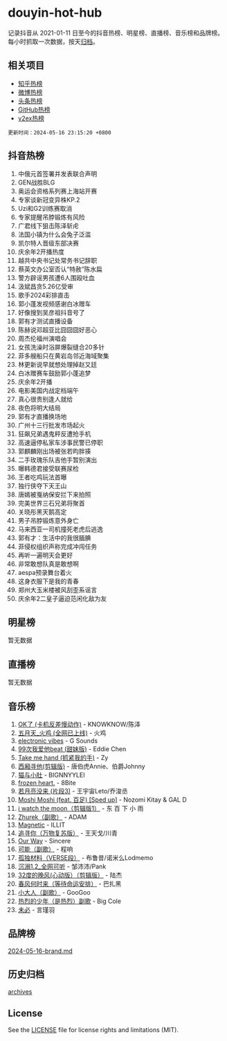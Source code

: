 # douyin-hot-hub

记录抖音从 2021-01-11 日至今的抖音热榜、明星榜、直播榜、音乐榜和品牌榜。每小时抓取一次数据，按天[归档](archives)。

## 相关项目

- [知乎热榜](https://github.com/lonnyzhang423/zhihu-hot-hub)
- [微博热榜](https://github.com/lonnyzhang423/weibo-hot-hub)
- [头条热榜](https://github.com/lonnyzhang423/toutiao-hot-hub)
- [GitHub热榜](https://github.com/lonnyzhang423/github-hot-hub)
- [v2ex热榜](https://github.com/lonnyzhang423/v2ex-hot-hub)


`更新时间：2024-05-16 23:15:20 +0800`

## 抖音热榜

1. 中俄元首签署并发表联合声明
1. GEN战胜BLG
1. 奥运会资格系列赛上海站开赛
1. 专家谈新冠变异株KP.2
1. Uzi和G2训练赛取消
1. 专家提醒吊脖锻炼有风险
1. 广君线下狙击陈泽斩虍
1. 法国小镇为什么会兔子泛滥
1. 凯尔特人晋级东部决赛
1. 庆余年2开播热度
1. 越共中央书记处常务书记辞职
1. 蔡英文办公室否认“特赦”陈水扁
1. 警方辟谣男孩遭6人围殴吐血
1. 汲斌昌贪5.26亿受审
1. 歌手2024彩排直击
1. 郭小蓬发视频感谢白冰赠车
1. 好像搜到吴彦祖抖音号了
1. 郭有才测试直播设备
1. 陈赫说邓超亚比囧囧囧好恶心
1. 周杰伦福州演唱会
1. 女孩洗澡时浴屏爆裂缝合20多针
1. 菲多艘船只在黄岩岛邻近海域聚集
1. 林更新说早就想处理掉赵又廷
1. 白冰赠赛车鼓励郭小蓬追梦
1. 庆余年2开播
1. 电影美国内战定档端午
1. 真心很贵别逢人就给
1. 夜色将明大结局
1. 郭有才直播换场地
1. 广州十三行批发市场起火
1. 狂飙兄弟遇鬼秤反遭抢手机
1. 高速逼停私家车涉事民警已停职
1. 郭麒麟刚出场被张若昀胖揍
1. 二手玫瑰乐队吉他手暂别演出
1. 曝韩德君接受联赛尿检
1. 王者吃鸡玩法首曝
1. 独行侠夺下天王山
1. 唐嫣被戛纳保安拦下来拍照
1. 完美世界三石兄弟将聚首
1. 关晓彤黑天鹅高定
1. 男子吊脖锻炼意外身亡
1. 马来西亚一司机撞死老虎后逃逸
1. 郭有才：生活中的我很腼腆
1. 菲侵权组织声称完成冲闯任务
1. 再听一遍明天会更好
1. 非常敢想队真是敢想啊
1. aespa预录舞台着火
1. 这身衣服下是我的青春
1. 郑州大玉米楼被风刮歪系谣言
1. 庆余年2二皇子逼迫范闲化敌为友

## 明星榜

暂无数据

## 直播榜

暂无数据

## 音乐榜

1. [OK了 (卡机反差慢动作)](https://sf3-cdn-tos.douyinstatic.com/obj/tos-cn-ve-2774/osXWgLGizaDPmw9B0CIggvCFeIAAebk1YMe8jD) - KNOWKNOW/陈泽
1. [五月天_火鸡 (全网已上线)](https://sf5-hl-cdn-tos.douyinstatic.com/obj/tos-cn-ve-2774/oEtOMSQZstjlJ4nfBEgeqN29IbWjkmDBrFtF2C) - 火鸡
1. [electronic vibes](https://sf3-cdn-tos.douyinstatic.com/obj/tos-cn-ve-2774/oMIpXkYtpBe14gZjOFMCLfhBv1zjK1O3Ztar9Q) - G Sounds
1. [99次我爱他beat (甜妹版)](https://sf5-hl-cdn-tos.douyinstatic.com/obj/tos-cn-ve-2774/ocBPCLaDWFQr2tJdQmEDjGfSYIjegYYPBQZykZ) - Eddie Chen
1. [Take me hand (抓紧我的手)](https://sf6-cdn-tos.douyinstatic.com/obj/tos-cn-ve-2774/os8GB2fDQQmJZTmtomg0gHX5fBACiEgcFgEKYg) - Zy
1. [西厢寻他(剪辑版)](https://sf3-cdn-tos.douyinstatic.com/obj/tos-cn-ve-2774/oUsAVfAQKlRNxEv5qxvIB8o5qmIWUcXbzJKJhw) - 唐伯虎Annie、伯爵Johnny
1. [猫与小肚](https://sf5-hl-cdn-tos.douyinstatic.com/obj/tos-cn-ve-2774/osZeoClMECgK8DYl6VebABgbchEtPYQjZEnRtd) - BIGNNYYLEI
1. [frozen heart.](https://sf5-hl-cdn-tos.douyinstatic.com/obj/tos-cn-ve-2774/oIIWJfyjIACZA9zQMtnJ6hQQhFC4vhCupoRBsO) - 8Bite
1. [若月亮没来 (片段3)](https://sf5-hl-cdn-tos.douyinstatic.com/obj/tos-cn-ve-2774/okfyEUsGW1B1ovJi5JiN9IjvAT2lMwA054GoEB) - 王宇宙Leto/乔浚丞
1. [Moshi Moshi (feat. 百足) [Sped up]](https://sf5-hl-cdn-tos.douyinstatic.com/obj/tos-cn-ve-2774/ocCPFQcXJLeroaIdQLIGAoeeYM3OAUYGDguHXz) - Nozomi Kitay & GAL D
1. [i watch the moon（剪辑版1）](https://sf3-cdn-tos.douyinstatic.com/obj/tos-cn-ve-2774/o0I9mSChzHZANMJIEBfkCQzzg6N5WAcVtqft9P) - 东 百 下 小 雨
1. [Zhurek（副歌）](https://sf5-hl-cdn-tos.douyinstatic.com/obj/tos-cn-ve-2774/ooQm8FBZQDlf0btEYgVpCcSCQfrdJGBEKZYBGS) - ADAM
1. [Magnetic](https://sf5-hl-cdn-tos.douyinstatic.com/obj/tos-cn-ve-2774/oAQCYdBNZfLACGDmVFAsfAtpy32tqErgQ3XgBN) - ILLIT
1. [追寻你（万物复苏版）](https://sf27-cdn-tos.douyinstatic.com/obj/tos-cn-ve-2774/oYeAZJsbjIDit9APmBg8u6uDUQnHmoCf3gbo74) - 王天戈/川青
1. [Our Way](https://sf3-cdn-tos.douyinstatic.com/obj/tos-cn-ve-2774/o8tPEkQgQNCe0DPeFwZzYrbqLlnzBBrYidWkEZ) - Sincere
1. [可能（副歌）](https://sf5-hl-cdn-tos.douyinstatic.com/obj/tos-cn-ve-2774/cde1731888894259b333569393c2fb51) - 程响
1. [孤独材料（VERSE段）](https://sf5-hl-cdn-tos.douyinstatic.com/obj/tos-cn-ve-2774/ocX7glDNHYlwFeYrGQfBZoThtvPWy8tCCEBGKQ) - 布鲁昔/诺米么Lodmemo
1. [沉溺1.2_全网可听](https://sf3-cdn-tos.douyinstatic.com/obj/tos-cn-ve-2774/ok2QoiBqsWAX9McZmWiI9gAB0EzwD4Xj6yfmtH) - 邹沛沛/Pank
1. [32度的晚风(心动版）（剪辑版）](https://sf5-hl-cdn-tos.douyinstatic.com/obj/tos-cn-ve-2774/owNyabsyWdzUulxhoJfK8IBXgp0UMQAHpvGh2B) - 陆杰
1. [春风何时来（等待命运安排）](https://sf3-cdn-tos.douyinstatic.com/obj/tos-cn-ve-2774/oICBNbD3gelMfB4WgiD1KI2jQtXZE2FgHLwtsl) - 巴扎黑
1. [小大人（副歌）](https://sf27-cdn-tos.douyinstatic.com/obj/tos-cn-ve-2774/oIhaDwehWhLFsVIG7QIICLLazDNGJAGg5geeb4) - GooGoo
1. [热烈的少年（是热烈）副歌](https://sf5-hl-cdn-tos.douyinstatic.com/obj/tos-cn-ve-2774/owVNI0CLDAUMtSz6TEYvfFBFL4UDFFhLfgK8fa) - Big Cole
1. [未必](https://sf5-hl-cdn-tos.douyinstatic.com/obj/tos-cn-ve-2774/ogntQMFnKQDZUgTCYuJgfLEtleYZZFxBQqhhFB) - 言瑾羽

## 品牌榜

[2024-05-16-brand.md](archives/2024-05-16-brand.md)

## 历史归档

[archives](archives)

## License

See the [LICENSE](LICENSE) file for license rights and limitations (MIT).

